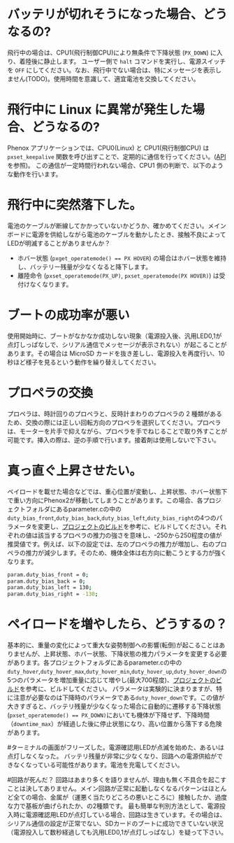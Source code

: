 # バッテリが切れそうになった場合、どうなるの?飛行中の場合は、CPU1(飛行制御CPU)により無条件で下降状態 (`PX_DOWN`) に入り、着陸後に静止します。 ユーザー側で `halt` コマンドを実行し、電源スイッチを `OFF` にしてください。なお、飛行中でない場合は、特にメッセージを表示しません(TODO)。使用時間を意識して、適宜電池を交換してください。# 飛行中に Linux に異常が発生した場合、どうなるの?Phenox アプリケーションでは、CPU0(Linux) と CPU1(飛行制御CPU) は `pxset_keepalive` 関数を呼び出すことで、定期的に通信を行ってください。([API](/dev/api)を参照)。この通信が一定時間行われない場合、CPU1 側の判断で、以下のような動作を行います。# 飛行中に突然落下した。電池のケーブルが断線してかかっていないかどうか、確かめてください。メインボードに電源を供給しながら電池のケーブルを動かしたとき、接触不良によってLEDが明滅することがありませんか？- ホバー状態 (`pxget_operatemode() == PX HOVER`) の場合はホバー状態を維持し、バッテリー残量が少なくなると降下します。- 離陸命令 (`pxset_operatemode(PX_UP)`, `pxset_operatemode(PX HOVER)`) は受付けなくなります。# ブートの成功率が悪い使用開始時に、ブートがなかなか成功しない現象（電源投入後、汎用LED0,1が点灯しっぱなしで、シリアル通信でメッセージが表示されない）が起こることがあります。その場合は MicroSD カードを抜き差しし、電源投入を再度行い、10 秒ほど様子を見るという動作を繰り替えしてください。# プロペラの交換プロペラは、時計回りのプロペラと、反時計まわりのプロペラの 2 種類があるため、交換の際には正しい回転方向のプロペラを選択してください。プロペラは、モーターを片手で抑えながら、プロペラを手でねじることで取り外すことが可能です。挿入の際は、逆の手順で行います。接着剤は使用しないで下さい。# 真っ直ぐ上昇させたい。ペイロードを載せた場合などでは、重心位置が変動し、上昇状態、ホバー状態下で重い方向にPhenox2が移動してしまうことがあります。この場合、各プロジェクトフォルダにあるparameter.cの中の`duty_bias_front`,`duty_bias_back`,`duty_bias_left`,`duty_bias_right`の4つのパラメータを変更し、[プロジェクトのビルド](./build)を参考に、ビルドしてください。それぞれの値は該当するプロペラの推力の強さを意味し、-250から250程度の値が推奨値です。例えば、以下の設定では、左のプロペラの推力が増加し、右のプロペラの推力が減少します。そのため、機体全体は右方向に動こうとする力が強くなります。```bashparam.duty_bias_front = 0;param.duty_bias_back = 0;param.duty_bias_left = 130;param.duty_bias_right = -130;```# ペイロードを増やしたら、どうするの？基本的に、重量の変化によって重大な姿勢制御への影響(転倒)が起こることはありませんが、上昇状態、ホバー状態、下降状態の推力パラメータを変更する必要があります。各プロジェクトフォルダにあるparameter.cの中の`duty_hover`,`duty_hover_max`,`duty_hover_min`,`duty_hover_up`,`duty_hover_down`の5つのパラメータを増加重量に応じて増やし(最大700程度)、[プロジェクトのビルド](./build)を参考に、ビルドしてください。パラメータは実験的に決まりますが、特に注意が必要なのは下降時のパラメータである`duty_hover_down`です。この値が大きすぎると、バッテリ残量が少なくなった場合に自動的に遷移する下降状態(`pxset_operatemode() == PX_DOWN)`においても機体が下降せず、下降時間（`downtime_max`）が経過した後に停止状態になり、高い位置から落下する危険があります。#ターミナルの画面がフリーズした。電源確認用LEDが点滅を始めた、あるいは点灯しなくなった。バッテリ残量が非常に少なくなり、回路への電源供給ができなくなっている可能性があります。電池を充電してください。#回路が死んだ？回路はあまり多くを語りませんが、理由も無く不具合を起こすことは決してありません。メイン回路が正常に起動しなくなるパターンはほとんど全ての場合、金属が（運悪く当たりどころの悪いところに）接触したか、過度な力で基板が曲げられたか、の2種類です。最も簡単な判別方法として、電源投入時に電源確認用LEDが点灯している場合、回路は生きています。その場合は、シリアル通信の設定が正常でない、SDカードのブートに成功できていない状況（電源投入して数秒経過しても汎用LED0,1が点灯しっぱなし）を疑って下さい。